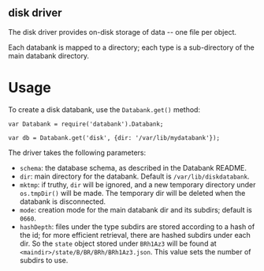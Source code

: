 disk driver
-----------

The disk driver provides on-disk storage of data -- one file per
object.

Each databank is mapped to a directory; each type is a sub-directory
of the main databank directory.

Usage
=====

To create a disk databank, use the `Databank.get()` method:

    var Databank = require('databank').Databank;
    
    var db = Databank.get('disk', {dir: '/var/lib/mydatabank'});
    
The driver takes the following parameters:

* `schema`: the database schema, as described in the Databank README.
* `dir`: main directory for the databank. Default is `/var/lib/diskdatabank`.
* `mktmp`: if truthy, `dir` will be ignored, and a new temporary directory
  under `os.tmpDir()` will be made. The temporary dir will be deleted when
  the databank is disconnected.
* `mode`: creation mode for the main databank dir and its subdirs; default is `0660`.
* `hashDepth`: files under the type subdirs are stored according to a hash
  of the id; for more efficient retrieval, there are hashed subdirs under each dir.
  So the `state` object stored under `BRh1Az3` will be found at `<maindir>/state/B/BR/BRh/BRh1Az3.json`.
  This value sets the number of subdirs to use.
